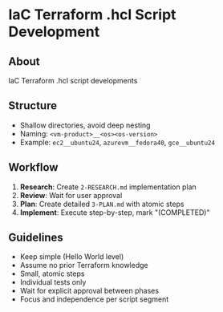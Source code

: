 # IaC Terraform .hcl Script Development

## About
IaC Terraform .hcl script developments

## Structure
- Shallow directories, avoid deep nesting
- Naming: `<vm-product>__<os><os-version>`
- Example: `ec2__ubuntu24`, `azurevm__fedora40`, `gce__ubuntu24`

## Workflow
1. **Research**: Create `2-RESEARCH.md` implementation plan
2. **Review**: Wait for user approval
3. **Plan**: Create detailed `3-PLAN.md` with atomic steps
4. **Implement**: Execute step-by-step, mark "(COMPLETED)"

## Guidelines
- Keep simple (Hello World level)
- Assume no prior Terraform knowledge
- Small, atomic steps
- Individual tests only
- Wait for explicit approval between phases
- Focus and independence per script segment
